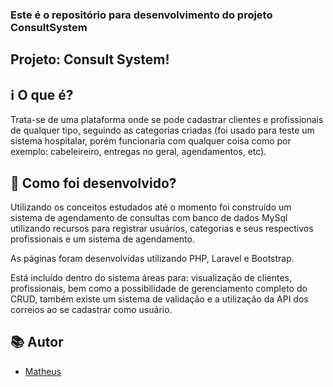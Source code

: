 
### Este é o repositório para desenvolvimento do projeto ConsultSystem

## Projeto: Consult System!

## ℹ️ O que é?

Trata-se de uma plataforma onde se pode cadastrar clientes e profissionais de qualquer tipo, seguindo as categorias criadas (foi usado para teste um sistema hospitalar, porém funcionaria com qualquer coisa como por exemplo: cabeleireiro, entregas no geral, agendamentos, etc).

## 🔧 Como foi desenvolvido? 
Utilizando os conceitos estudados até o momento foi construído um sistema de agendamento de consultas  com banco de dados MySql 
utilizando recursos para registrar usuários, categorias e seus respectivos profissionais e um sistema de agendamento. 

As páginas foram desenvolvidas utilizando PHP, Laravel e Bootstrap. 

Está incluído dentro do sistema áreas para: visualização de clientes, profissionais, bem como a possibilidade de gerenciamento completo do CRUD, também existe um sistema de validação e a utilização da API dos correios ao se cadastrar como usuário.

## 📚 Autor

* [Matheus](https://www.linkedin.com/in/matheussan/)
